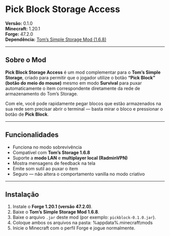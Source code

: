 # Pick Block Storage Access  
**Versão:** 0.1.0  
**Minecraft:** 1.20.1  
**Forge:** 47.2.0  
**Dependência:** [Tom’s Simple Storage Mod (1.6.8)](https://www.curseforge.com/minecraft/mc-mods/toms-storage)

---

## Sobre o Mod

**Pick Block Storage Access** é um mod complementar para o **Tom’s Simple Storage**, criado para permitir que o jogador utilize o botão **“Pick Block” (botão do meio do mouse)** mesmo em modo **Survival** para puxar automaticamente o item correspondente diretamente da rede de armazenamento do Tom’s Storage.

Com ele, você pode rapidamente pegar blocos que estão armazenados na sua rede sem precisar abrir o terminal — basta mirar o bloco e pressionar o botão de **Pick Block**.

---

## Funcionalidades

- Funciona no modo sobrevivência  
- Compatível com **Tom’s Storage 1.6.8**  
- Suporte a **modo LAN** e **multiplayer local (RadminVPN)**  
- Mostra mensagens de feedback na tela  
- Emite som sutil ao puxar o item  
- Seguro — não altera o comportamento vanilla no modo criativo  

---

## Instalação

1. Instale o **Forge 1.20.1 (versão 47.2.0)**.  
2. Baixe o **Tom’s Simple Storage Mod 1.6.8**.  
3. Baixe o arquivo `.jar` deste mod (por exemplo: `pickblock-0.1.0.jar`).  
4. Coloque ambos os arquivos na pasta: %appdata%.minecraft\mods
5. Inicie o Minecraft com o perfil Forge e jogue normalmente.  

